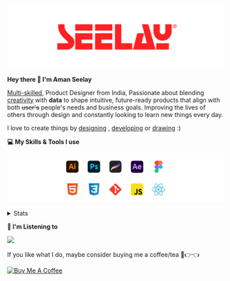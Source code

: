 [![banner](./images/seelay.svg)](https://www.seelay.in)

**Hey there 👋 I'm Aman Seelay**

[Multi-skilled](https://www.seelay.in/#skills), Product Designer from India, Passionate about blending [creativity](https://illustrations.seelay.in) with <b>data</b> to shape intuitive, future-ready products that align with both <s>user's</s> people's needs and business goals. Improving the lives of others through design and constantly looking to learn new things every day.

I love to create things by [designing](https://www.seelay.in/#work) , [developing](https://www.seelay.in/#projects) or [drawing](https://art.seelay.in) :)

**💻 My Skills & Tools I use**

[![banner](./images/skills&tools.svg)](https://www.seelay.in/about)

<details>
  <summary>Stats</summary>

---

<!--START_SECTION:waka-->
![Profile Views](http://img.shields.io/badge/Profile%20Views-1-blue)

**🐱 My GitHub Data** 

> 📦 603.1 kB Used in GitHub's Storage 
 > 
> 🏆 540 Contributions in the Year 2025
 > 
> 💼 Opted to Hire
 > 
> 📜 1 Public Repository 
 > 
> 🔑 24 Private Repository 
 > 
**I'm a Night 🦉** 

```text
🌞 Morning                402 commits         ████░░░░░░░░░░░░░░░░░░░░░   14.33 % 
🌆 Daytime                354 commits         ███░░░░░░░░░░░░░░░░░░░░░░   12.62 % 
🌃 Evening                849 commits         ████████░░░░░░░░░░░░░░░░░   30.26 % 
🌙 Night                  1201 commits        ███████████░░░░░░░░░░░░░░   42.80 % 
```
📅 **I'm Most Productive on Sunday** 

```text
Monday                   290 commits         ███░░░░░░░░░░░░░░░░░░░░░░   10.33 % 
Tuesday                  454 commits         ████░░░░░░░░░░░░░░░░░░░░░   16.18 % 
Wednesday                390 commits         ███░░░░░░░░░░░░░░░░░░░░░░   13.90 % 
Thursday                 429 commits         ████░░░░░░░░░░░░░░░░░░░░░   15.29 % 
Friday                   393 commits         ████░░░░░░░░░░░░░░░░░░░░░   14.01 % 
Saturday                 333 commits         ███░░░░░░░░░░░░░░░░░░░░░░   11.87 % 
Sunday                   517 commits         █████░░░░░░░░░░░░░░░░░░░░   18.42 % 
```


📊 **This Week I Spent My Time On** 

```text
🕑︎ Time Zone: Asia/Kolkata

💬 Programming Languages: 
Other                    11 hrs 34 mins      █████████████████████░░░░   85.42 % 
JavaScript               1 hr 51 mins        ███░░░░░░░░░░░░░░░░░░░░░░   13.65 % 
HTML                     6 mins              ░░░░░░░░░░░░░░░░░░░░░░░░░   00.80 % 
JSON                     0 secs              ░░░░░░░░░░░░░░░░░░░░░░░░░   00.08 % 
CSS                      0 secs              ░░░░░░░░░░░░░░░░░░░░░░░░░   00.04 % 

🔥 Editors: 
Chrome                   7 hrs 12 mins       █████████████░░░░░░░░░░░░   53.11 % 
Edge                     4 hrs 31 mins       ████████░░░░░░░░░░░░░░░░░   33.37 % 
VS Code                  1 hr 49 mins        ███░░░░░░░░░░░░░░░░░░░░░░   13.52 % 

💻 Operating System: 
Windows                  13 hrs 33 mins      █████████████████████████   100.00 % 
```

**I Mostly Code in JavaScript** 

```text
JavaScript               16 repos            ███████████████░░░░░░░░░░   61.54 % 
HTML                     4 repos             ████░░░░░░░░░░░░░░░░░░░░░   15.38 % 
TypeScript               4 repos             ████░░░░░░░░░░░░░░░░░░░░░   15.38 % 
Java                     2 repos             ██░░░░░░░░░░░░░░░░░░░░░░░   07.69 % 
```




 Last Updated on 23/04/2025 06:49:37 UTC
<!--END_SECTION:waka-->

---

 </details>

**🎵 I'm Listening to**

<object data="https://now-play.vercel.app/api/generate?uid=7a17a86e-d6b7-43b5-8d9c-1d6dae42a779" >

  <img src="https://now-play.vercel.app/api/generate?uid=7a17a86e-d6b7-43b5-8d9c-1d6dae42a779" />

</object>

If you like what I do, maybe consider buying me a coffee/tea 🥺👉👈

<a href="https://www.buymeacoffee.com/seelay" target="_blank"><img src="https://cdn.buymeacoffee.com/buttons/v2/default-red.png" alt="Buy Me A Coffee" width="150" ></a>
